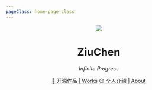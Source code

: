 ```yaml
---
pageClass: home-page-class
---
```


<div align="center">
  <img src="./.vuepress/public/logo.png" />
  <h1>ZiuChen</h1>
  <i>Infinite Progress</i>
  <p class="action">
    <a href="/works/">💖 开源作品 | Works</a>
    <a href="/self/">😉 个人介绍 | About</a>
  </p>
</div>
